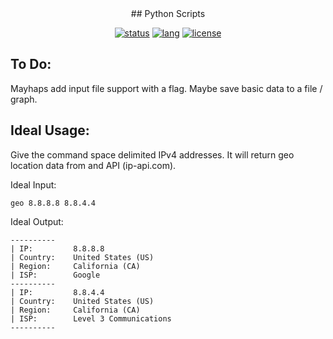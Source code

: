 <center>
## Python Scripts

[![status](https://img.shields.io/badge/status-%203-red.svg)]()
[![lang](https://img.shields.io/badge/language-python%203-brightgreen.svg)]()
[![license](https://img.shields.io/badge/license-MIT%20-blue.svg)]()
</center>

## To Do:
Mayhaps add input file support with a flag. Maybe save basic data to a file / graph.

## Ideal Usage:
Give the command space delimited IPv4 addresses. It will return geo location data from and API (ip-api.com).

Ideal Input:

`geo 8.8.8.8 8.8.4.4`

Ideal Output:
```
----------
| IP:         8.8.8.8
| Country:    United States (US)
| Region:     California (CA)
| ISP:        Google
----------
| IP:         8.8.4.4
| Country:    United States (US)
| Region:     California (CA)
| ISP:        Level 3 Communications
----------
```
